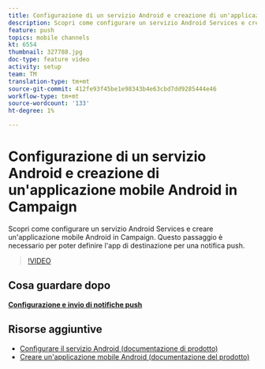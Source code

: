 ```yaml
---
title: Configurazione di un servizio Android e creazione di un'applicazione mobile Android in Campaign
description: Scopri come configurare un servizio Android Services e creare un'applicazione mobile Android in Campaign. Questo è necessario per definire l'app Neotrip come destinazione per la notifica push.
feature: push
topics: mobile channels
kt: 6554
thumbnail: 327788.jpg
doc-type: feature video
activity: setup
team: TM
translation-type: tm+mt
source-git-commit: 412fe93f45be1e98343b4e63cbd7dd9285444e46
workflow-type: tm+mt
source-wordcount: '133'
ht-degree: 1%

---
```



# Configurazione di un servizio Android e creazione di un&#39;applicazione mobile Android in Campaign

Scopri come configurare un servizio Android Services e creare un&#39;applicazione mobile Android in Campaign. Questo passaggio è necessario per poter definire l&#39;app di destinazione per una notifica push.

>[!VIDEO](https://video.tv.adobe.com/v/327788?quality=12)

## Cosa guardare dopo

**[Configurazione e invio di notifiche push](/help/tutorial-getting-started-with-push-notifications-for-android/configuring-and-sending-push-notifications.md)**

## Risorse aggiuntive

* [Configurare il servizio Android (documentazione di prodotto)](https://experienceleague.adobe.com/docs/campaign-classic/using/sending-messages/sending-push-notifications/configure-the-mobile-app/configuring-the-mobile-application-android.html#configuring-android-service)
* [Creare un&#39;applicazione mobile Android (documentazione del prodotto)](https://experienceleague.adobe.com/docs/campaign-classic/using/sending-messages/sending-push-notifications/configure-the-mobile-app/configuring-the-mobile-application-android.html#creating-android-app)

